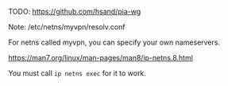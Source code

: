 TODO: https://github.com/hsand/pia-wg


Note:
/etc/netns/myvpn/resolv.conf

For netns called myvpn, you can specify your own nameservers.

https://man7.org/linux/man-pages/man8/ip-netns.8.html

You must call `ip netns exec` for it to work.
